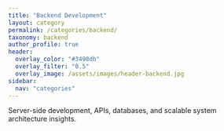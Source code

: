 ```yaml
---
title: "Backend Development" 
layout: category
permalink: /categories/backend/
taxonomy: backend
author_profile: true
header:
  overlay_color: "#3498db"
  overlay_filter: "0.5"
  overlay_image: /assets/images/header-backend.jpg
sidebar:
  nav: "categories"
---
```


Server-side development, APIs, databases, and scalable system architecture insights.